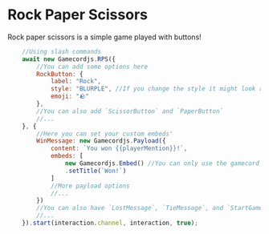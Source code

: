 <style scoped>
.emoji-container {
	display: inline-block;
}

.emoji-container .emoji-image {
	width: 1.375rem;
	height: 1.375rem;
	vertical-align: bottom;
	margin-right: 6px;
}
</style>

# Rock Paper Scissors

Rock paper scissors is a simple game played with buttons!

<DiscordMessages>
	<DiscordMessage profile="bot">
		<template #interactions>
			<DiscordInteraction profile="user" :command="true">rps</DiscordInteraction>
		</template>
					<template #embeds>
			<DiscordEmbed
				border-color="#5865f2"
				embed-title="The game has started!"
				author-name="Powered by Gamecord.js"
				author-icon="https://cdn.discordapp.com/emojis/946191137645940806.webp?quality=lossless"
				author-url="https://dgames.js.org/"
			>
				The RPS game has started! Please click a button.
			</DiscordEmbed>
		</template>
		<template #actions>
			<DiscordButtons>
				<DiscordButton>
						<span class="emoji-container">
			<img class="emoji-image" title="rock" src="https://emojipedia-us.s3.dualstack.us-west-1.amazonaws.com/thumbs/320/twitter/282/rock_1faa8.png" alt="" />
		</span>
				Rock
				</DiscordButton>
				<DiscordButton>
						<span class="emoji-container">
			<img class="emoji-image" title="paper" src="https://emojipedia-us.s3.dualstack.us-west-1.amazonaws.com/thumbs/320/twitter/282/page-facing-up_1f4c4.png" alt="" />
		</span>
				Paper
				</DiscordButton>
				<DiscordButton>
						<span class="emoji-container">
			<img class="emoji-image" title="scissors" src="https://emojipedia-us.s3.dualstack.us-west-1.amazonaws.com/thumbs/320/twitter/248/scissors_2702.png" alt="" />
		</span>
				Scissors
				</DiscordButton>
			</DiscordButtons>
		</template>
	</DiscordMessage>
</DiscordMessages>

<!-- eslint-skip -->

```js
    //Using slash commands
    await new Gamecordjs.RPS({
        //You can add some options here
        RockButton: {
            label: "Rock",
            style: "BLURPLE", //If you change the style it might look really weird!
            emoji: "🪨"
        },
        //You can also add `ScissorButton` and `PaperButton`
        //...
    }, {
        //Here you can set your custom embeds'
        WinMessage: new Gamecordjs.Payload({
            content: `You won {{playerMention}}!`,
            embeds: [
                new Gamecordjs.Embed() //You can only use the gamecord Embed class.
                .setTitle(`Won!`)
            ]
            //More payload options
            //...
        })
        //You can also have `LostMessage`, `TieMessage`, and `StartGameMessage`
        //...
    }).start(interaction.channel, interaction, true);
```